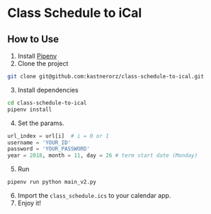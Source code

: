 # Class Schedule to iCal

## How to Use

1. Install [Pipenv](https://pipenv.readthedocs.io/en/latest/install/)
2. Clone the project

```bash
git clone git@github.com:kastnerorz/class-schedule-to-ical.git
```

3. Install dependencies

```bash
cd class-schedule-to-ical
pipenv install
```
4. Set the params.
```python
url_index = url[i]  # i = 0 or 1
username = 'YOUR_ID'
password = 'YOUR_PASSWORD'
year = 2018, month = 11, day = 26 # term start date (Monday)
```
5. Run

```bash
pipenv run python main_v2.py
```

6. Import the `class_schedule.ics` to your calendar app.
7. Enjoy it!
